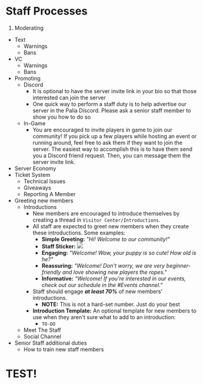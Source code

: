 # __Staff Processes__
1. Moderating
  * Text
    * Warnings
    * Bans
  * VC
    * Warnings
    * Bans
* Promoting
  * Discord
    * It is optional to have the server invite link in your bio so that those interested can join the server
    * One quick way to perform a staff duty is to help advertise our server in the Palia Discord. Please ask a senior staff member to show you how to do so
  * In-Game
    * You are encouraged to invite players in game to join our community! If you pick up a few players while hosting an event or running around, feel free to ask them if they want to join the server. The easiest way to accomplish this is to have them send you a Discord friend request. Then, you can message them the server invite link.
* Server Economy
* Ticket System
  * Technical Issues
  * Giveaways
  * Reporting A Member
* Greeting new members
  * Introductions
    * New members are encouraged to introduce themselves by creating a thread in `Visitor Center/Introductions`.
    * All staff are expected to greet new members when they create these introductions.  Some examples:
      * **Simple Greeting:** _"Hi!  Welcome to our community!"_
      * **Staff Sticker:** ![](https://media.tenor.com/N2NrwskmjuIAAAAi/welcome-home.gif)
      * **Engaging:** _"Welcome!  Wow, your puppy is so cute!  How old is he?"_
      * **Reassuring:** _"Welcome!  Don't worry, we are very beginner-friendly and love showing new players the ropes."_
      * **Informative:** _"Welcome!  If you're interested in our events, check out our schedule in the #Events channel."_
    * Staff should engage ***at least 70%*** of new members' introductions.
      * **NOTE:** This is not a hard-set number.  Just do your best 
    * **Introduction Template:** An optional template for new members to use when they aren't sure what to add to an introduction:
      * `TO-DO`
  * Meet The Staff
  * Social Channel
* Senior Staff additional duties
  * How to train new staff members
# TEST!